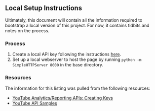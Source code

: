 ## Local Setup Instructions ##

Ultimately, this document will contain all the information required to bootstrap
a local version of this project. For now, it contains tidbits and notes on the process.

### Process ###

1. Create a local API key following the instructions [here][ytapi-keys].
2. Set up a local webserver to host the page by running `python -m SimpleHTTPServer 8000` in the base directory.

### Resources ###

The information for this listing was pulled from the following resources:

- [YouTube Analytics/Reporting APIs: Creating Keys][ytapi-keys]
- [YouTube API Samples][ytapi-ex]

[ytapi-keys]: https://developers.google.com/youtube/reporting/guides/registering_an_application#Create_API_Keys
[ytapi-ex]: https://github.com/youtube/api-samples
